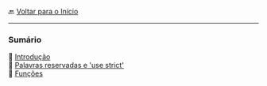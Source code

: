 🔙 [Voltar para o Início](https://github.com/4L1C3-R4BB1T/estudos "Voltar para o Início")

---

### Sumário
🔸 [Introdução](https://github.com/4L1C3-R4BB1T/estudos/blob/main/javascript/introducao.md)  
🔸 [Palavras reservadas e 'use strict'](https://github.com/4L1C3-R4BB1T/estudos/blob/main/javascript/palavras_reservadas.md)  
🔸 [Funções](https://github.com/4L1C3-R4BB1T/estudos/blob/main/javascript/funcoes.md)  
